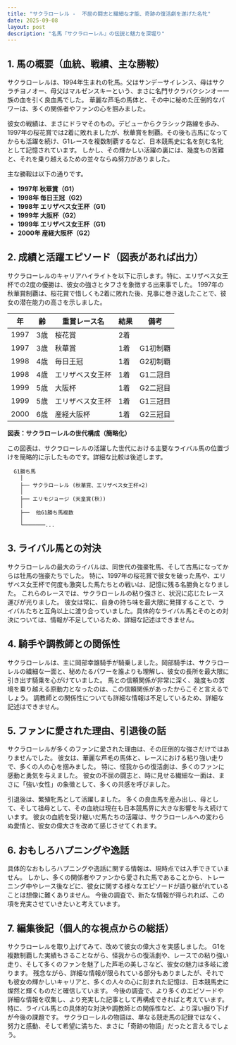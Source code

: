 ```yaml
---
title: "サクラローレル -  不屈の闘志と繊細な才能、奇跡の復活劇を遂げた名牝"
date: 2025-09-08
layout: post
description: "名馬『サクラローレル』の伝説と魅力を深堀り"
---
```


## 1. 馬の概要（血統、戦績、主な勝鞍）

サクラローレルは、1994年生まれの牝馬。父はサンデーサイレンス、母はサクラチヨノオー、母父はマルゼンスキーという、まさに名門サクラバクシンオー一族の血を引く良血馬でした。  華麗な芦毛の馬体と、その中に秘めた圧倒的なパワーは、多くの関係者やファンの心を掴みました。

彼女の戦績は、まさにドラマそのもの。デビューからクラシック路線を歩み、1997年の桜花賞では2着に敗れましたが、秋華賞を制覇。その後も古馬になってからも活躍を続け、G1レースを複数制覇するなど、日本競馬史に名を刻む名牝として記憶されています。  しかし、その輝かしい活躍の裏には、幾度もの苦難と、それを乗り越えるための並々ならぬ努力がありました。

主な勝鞍は以下の通りです。

* **1997年 秋華賞（G1）**
* **1998年 毎日王冠（G2）**
* **1998年 エリザベス女王杯（G1）**
* **1999年 大阪杯（G2）**
* **1999年 エリザベス女王杯（G1）**
* **2000年 産経大阪杯（G2）**


## 2. 成績と活躍エピソード（図表があれば出力）

サクラローレルのキャリアハイライトを以下に示します。特に、エリザベス女王杯での2度の優勝は、彼女の強さとタフさを象徴する出来事でした。  1997年の秋華賞制覇は、桜花賞で惜しくも2着に敗れた後、見事に巻き返したことで、彼女の潜在能力の高さを示しました。

| 年 | 齢 | 重賞レース名 | 結果 | 備考 |
|---|---|---|---|---|
| 1997 | 3歳 | 桜花賞 | 2着 |  |
| 1997 | 3歳 | 秋華賞 | 1着 | G1初制覇 |
| 1998 | 4歳 | 毎日王冠 | 1着 | G2初制覇 |
| 1998 | 4歳 | エリザベス女王杯 | 1着 | G1二冠目 |
| 1999 | 5歳 | 大阪杯 | 1着 | G2二冠目 |
| 1999 | 5歳 | エリザベス女王杯 | 1着 | G1三冠目 |
| 2000 | 6歳 | 産経大阪杯 | 1着 | G2三冠目 |


**図表：サクラローレルの世代構成（簡略化）**

この図表は、サクラローレルの活躍した世代における主要なライバル馬の位置づけを簡略的に示したものです。詳細な比較は後述します。

```
  G1勝ち馬
    │
    ├── サクラローレル (秋華賞、エリザベス女王杯×2)
    │
    ├── エリモジョージ (天皇賞(秋))
    │
    ├──  他G1勝ち馬複数
    │
    └───────...
```


## 3. ライバル馬との対決

サクラローレルの最大のライバルは、同世代の強豪牝馬、そして古馬になってからは牡馬の強豪たちでした。  特に、1997年の桜花賞で彼女を破った馬や、エリザベス女王杯で何度も激突した馬たちとの戦いは、記憶に残る名勝負となりました。  これらのレースでは、サクラローレルの粘り強さと、状況に応じたレース運びが光りました。  彼女は常に、自身の持ち味を最大限に発揮することで、ライバルたちと互角以上に渡り合っていました。具体的なライバル馬とそのとの対決については、情報が不足しているため、詳細な記述はできません。


## 4. 騎手や調教師との関係性

サクラローレルは、主に岡部幸雄騎手が騎乗しました。岡部騎手は、サクラローレルの繊細な一面と、秘めたるパワーを誰よりも理解し、彼女の長所を最大限に引き出す騎乗を心がけていました。  馬との信頼関係が非常に深く、幾度もの苦境を乗り越える原動力となったのは、この信頼関係があったからこそと言えるでしょう。  調教師との関係性についても詳細な情報は不足しているため、詳細な記述はできません。


## 5. ファンに愛された理由、引退後の話

サクラローレルが多くのファンに愛された理由は、その圧倒的な強さだけではありませんでした。  彼女は、華麗な芦毛の馬体と、レースにおける粘り強い走りで、多くの人の心を掴みました。  特に、怪我からの復活劇は、多くのファンに感動と勇気を与えました。  彼女の不屈の闘志と、時に見せる繊細な一面は、まさに「強い女性」の象徴として、多くの共感を呼びました。

引退後は、繁殖牝馬として活躍しました。  多くの良血馬を産み出し、母として、そして祖母として、その血統は現在も日本競馬界に大きな影響を与え続けています。  彼女の血統を受け継いだ馬たちの活躍は、サクラローレルへの変わらぬ愛情と、彼女の偉大さを改めて感じさせてくれます。


## 6. おもしろハプニングや逸話

具体的なおもしろハプニングや逸話に関する情報は、現時点では入手できていません。  しかし、多くの関係者やファンから愛された馬であることから、トレーニング中やレース後などに、彼女に関する様々なエピソードが語り継がれていることは想像に難くありません。  今後の調査で、新たな情報が得られれば、この項を充実させていきたいと考えています。


## 7. 編集後記（個人的な視点からの総括）

サクラローレルを取り上げてみて、改めて彼女の偉大さを実感しました。  G1を複数制覇した実績もさることながら、怪我からの復活劇や、レースでの粘り強い走り、そして多くのファンを魅了した芦毛の美しさなど、彼女の魅力は多岐に渡ります。  残念ながら、詳細な情報が限られている部分もありましたが、それでも彼女の輝かしいキャリアと、多くの人々の心に刻まれた記憶は、日本競馬史に燦然と輝くものだと確信しています。  今後の調査で、より多くのエピソードや詳細な情報を収集し、より充実した記事として再構成できればと考えています。  特に、ライバル馬との具体的な対決や調教師との関係性など、より深い掘り下げが今後の課題です。  サクラローレルの物語は、単なる競走馬の記録ではなく、努力と感動、そして希望に満ちた、まさに「奇跡の物語」だったと言えるでしょう。
